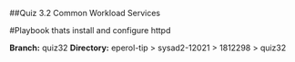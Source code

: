 ##Quiz 3.2 Common Workload Services

#Playbook thats install and configure httpd

**Branch:** quiz32
**Directory:** eperol-tip > sysad2-12021 > 1812298 > quiz32
